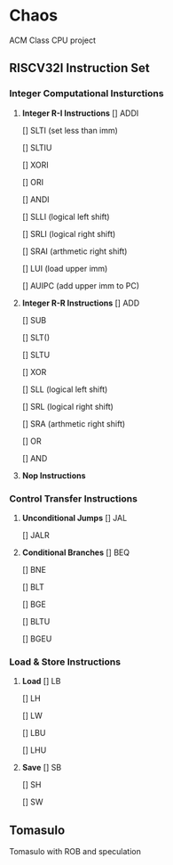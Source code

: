 # Chaos
ACM Class CPU project


## RISCV32I Instruction Set 

### Integer Computational Insturctions
1. **Integer R-I Instructions**
    [] ADDI  
    
    [] SLTI	(set less than imm)  
    
    [] SLTIU  
    
    [] XORI  
    
    [] ORI  
    
    [] ANDI  
    
    [] SLLI	(logical left shift)  
    
    [] SRLI	(logical right shift)  
    
    [] SRAI	(arthmetic right shift)  
    
    [] LUI	(load upper imm)  
    
    [] AUIPC	(add upper imm to PC)

2. **Integer R-R Instructions**
    [] ADD  
    
    [] SUB  
    
    [] SLT()  
    
    [] SLTU  
    
    [] XOR  
    
    [] SLL	(logical left shift)  
    
    [] SRL      (logical right shift)  
    
    [] SRA	(arthmetic right shift)  
    
    [] OR  
    
    [] AND
3. **Nop Instructions**

### Control Transfer Instructions
1. **Unconditional Jumps**
	[] JAL  

	[] JALR  
	

2. **Conditional Branches**
	[] BEQ  
	
	[] BNE  
	
	[] BLT  
	
	[] BGE  
	
	[] BLTU  
	
	[] BGEU  
	

### Load & Store Instructions
1. **Load**
	[] LB  
	
	[] LH  
	
	[] LW  
	
	[] LBU  
	
	[] LHU  
	
2. **Save**
	[] SB  
	
	[] SH  

	[] SW  

## Tomasulo
Tomasulo with ROB and speculation
